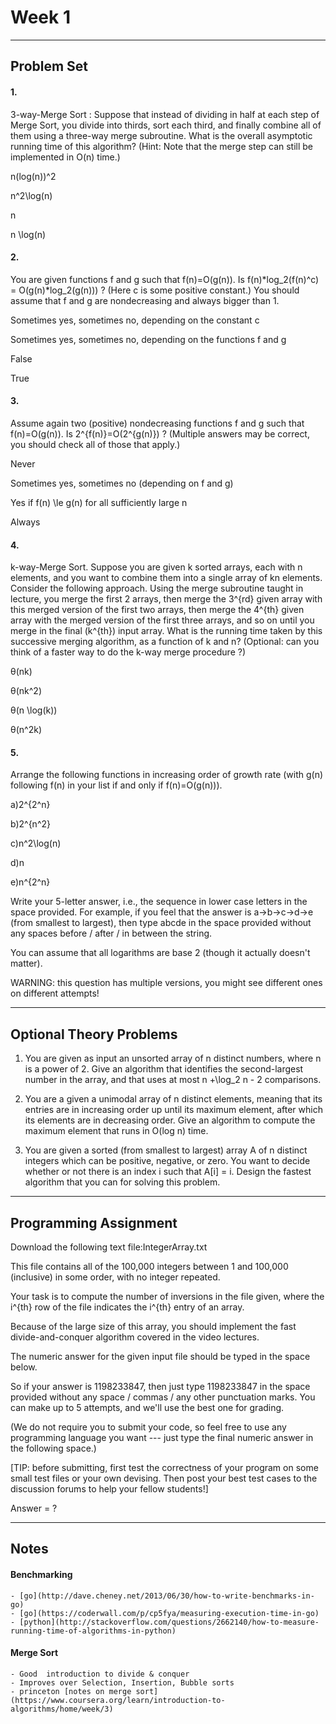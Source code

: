 # Week 1


-----------------------------------------------------------

## Problem Set

#### 1.

3-way-Merge Sort : Suppose that instead of dividing in half at each step of Merge Sort, you divide into thirds, sort each third, and finally combine all of them using a three-way merge subroutine. What is the overall asymptotic running time of this algorithm? (Hint: Note that the merge step can still be implemented in O(n) time.)

n(log(n))^2

n^2\log(n)

n

n \log(n)


#### 2.

You are given functions f and g such that f(n)=O(g(n)). Is f(n)*log_2(f(n)^c) = O(g(n)*log_2(g(n))) ? (Here c is some positive constant.) You should assume that f and g are nondecreasing and always bigger than 1.

Sometimes yes, sometimes no, depending on the constant c

Sometimes yes, sometimes no, depending on the functions f and g

False

True


#### 3.

Assume again two (positive) nondecreasing functions f and g such that f(n)=O(g(n)). Is 2^{f(n)}=O(2^{g(n)}) ? (Multiple answers may be correct, you should check all of those that apply.)

Never

Sometimes yes, sometimes no (depending on f and g)

Yes if f(n) \le g(n) for all sufficiently large n

Always


#### 4.

k-way-Merge Sort. Suppose you are given k sorted arrays, each with n elements, and you want to combine them into a single array of kn elements. Consider the following approach. Using the merge subroutine taught in lecture, you merge the first 2 arrays, then merge the 3^{rd} given array with this merged version of the first two arrays, then merge the 4^{th} given array with the merged version of the first three arrays, and so on until you merge in the final (k^{th}) input array. What is the running time taken by this successive merging algorithm, as a function of k and n? (Optional: can you think of a faster way to do the k-way merge procedure ?)

θ(nk)

θ(nk^2)

θ(n \log(k))

θ(n^2k)


#### 5.

Arrange the following functions in increasing order of growth rate (with g(n) following f(n) in your list if and only if f(n)=O(g(n))).

a)2^{2^n}

b)2^{n^2}

c)n^2\log(n)

d)n

e)n^{2^n}

Write your 5-letter answer, i.e., the sequence in lower case letters in the space provided. For example, if you feel that the answer is a->b->c->d->e (from smallest to largest), then type abcde in the space provided without any spaces before / after / in between the string.

You can assume that all logarithms are base 2 (though it actually doesn't matter).

WARNING: this question has multiple versions, you might see different ones on different attempts!



-----------------------------------------------------------

## Optional Theory Problems

1. You are given as input an unsorted array of n distinct numbers, where n is a power of 2. Give an algorithm that identifies the second-largest number in the array, and that uses at most n +\log_2 n - 2 comparisons.

2. You are a given a unimodal array of n distinct elements, meaning that its entries are in increasing order up until its maximum element, after which its elements are in decreasing order. Give an algorithm to compute the maximum element that runs in O(log n) time.

3. You are given a sorted (from smallest to largest) array A of n distinct integers which can be positive, negative, or zero. You want to decide whether or not there is an index i such that A[i] = i. Design the fastest algorithm that you can for solving this problem.


-----------------------------------------------------------
## Programming Assignment

Download the following text file:IntegerArray.txt

This file contains all of the 100,000 integers between 1 and 100,000 (inclusive) in some order, with no integer repeated.

Your task is to compute the number of inversions in the file given, where the i^{th} row of the file indicates the i^{th} entry of an array.

Because of the large size of this array, you should implement the fast divide-and-conquer algorithm covered in the video lectures.

The numeric answer for the given input file should be typed in the space below.

So if your answer is 1198233847, then just type 1198233847 in the space provided without any space / commas / any other punctuation marks. You can make up to 5 attempts, and we'll use the best one for grading.

(We do not require you to submit your code, so feel free to use any programming language you want --- just type the final numeric answer in the following space.)

[TIP: before submitting, first test the correctness of your program on some small test files or your own devising. Then post your best test cases to the discussion forums to help your fellow students!]

Answer = ?


-----------------------------------------------------------

## Notes

#### Benchmarking
	- [go](http://dave.cheney.net/2013/06/30/how-to-write-benchmarks-in-go)
	- [go](https://coderwall.com/p/cp5fya/measuring-execution-time-in-go)
	- [python](http://stackoverflow.com/questions/2662140/how-to-measure-running-time-of-algorithms-in-python)

#### Merge Sort
	- Good	introduction to	divide & conquer
	- Improves over	Selection, Insertion, Bubble sorts
	- princeton [notes on merge sort](https://www.coursera.org/learn/introduction-to-algorithms/home/week/3)
